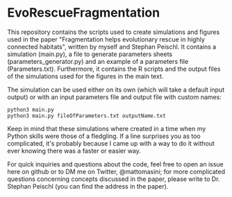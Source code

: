 # EvoRescueFragmentation

This repository contains the scripts used to create simulations and figures used in the paper "Fragmentation helps evolutionary rescue in highly connected habitats", written by myself and Stephan Peischl. It contains a simulation (main.py), a file to generate parameters sheets (parameters_generator.py) and an example of a parameters file (Parameters.txt). Furthermore, it contains the R scripts and the output files of the simulations used for the figures in the main text.

The simulation can be used either on its own (which will take a default input output) or with an input parameters file and output file with custom names: 
```
python3 main.py
python3 main.py fileOfParameters.txt outputName.txt
```

Keep in mind that these simulations where created in a time when my Python skills were those of a fledgling. If a line surprises you as too complicated, it's probably because I came up with a way to do it without ever knowing there was a faster or easier way.

For quick inquiries and questions about the code, feel free to open an issue here on github or to DM me on Twitter, @mattomasini; for more complicated questions concerning concepts discussed in the paper, please write to Dr. Stephan Peischl (you can find the address in the paper).


